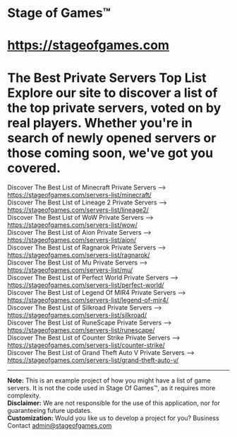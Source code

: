 # Stage of Games™

https://stageofgames.com
=================
The Best Private Servers Top List
Explore our site to discover a list of the top private servers, voted on by real players. Whether you're in search of newly opened servers or those coming soon, we've got you covered.
=================
Discover The Best List of Minecraft Private Servers --> https://stageofgames.com/servers-list/minecraft/<br>
Discover The Best List of Lineage 2 Private Servers --> https://stageofgames.com/servers-list/lineage2/<br>
Discover The Best List of WoW Private Servers --> https://stageofgames.com/servers-list/wow/<br>
Discover The Best List of Aion Private Servers --> https://stageofgames.com/servers-list/aion/<br>
Discover The Best List of Ragnarok Private Servers --> https://stageofgames.com/servers-list/ragnarok/<br>
Discover The Best List of Mu Private Servers --> https://stageofgames.com/servers-list/mu/<br>
Discover The Best List of Perfect World Private Servers --> https://stageofgames.com/servers-list/perfect-world/<br>
Discover The Best List of Legend Of MIR4 Private Servers --> https://stageofgames.com/servers-list/legend-of-mir4/<br>
Discover The Best List of Silkroad Private Servers --> https://stageofgames.com/servers-list/silkroad/<br>
Discover The Best List of RuneScape Private Servers --> https://stageofgames.com/servers-list/runescape/<br>
Discover The Best List of Counter Strike Private Servers --> https://stageofgames.com/servers-list/counter-strike/<br>
Discover The Best List of Grand Theft Auto V Private Servers --> https://stageofgames.com/servers-list/grand-theft-auto-v/<br>

_________________
<b>Note:</b> This is an example project of how you might have a list of game servers. It is not the code used in Stage Of Games™, as it requires more complexity.<br>
<b>Disclaimer:</b> We are not responsible for the use of this application, nor for guaranteeing future updates.<br>
<b>Customization:</b> Would you like us to develop a project for you? Business Contact admin@stageofgames.com<br>

